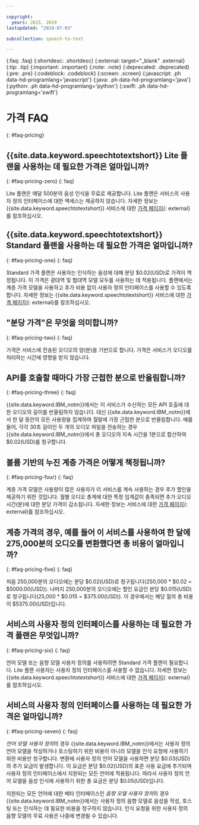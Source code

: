 ```yaml
---

copyright:
  years: 2015, 2019
lastupdated: "2019-07-03"

subcollection: speech-to-text

---
```


{:faq: .faq}
{:shortdesc: .shortdesc}
{:external: target="_blank" .external}
{:tip: .tip}
{:important: .important}
{:note: .note}
{:deprecated: .deprecated}
{:pre: .pre}
{:codeblock: .codeblock}
{:screen: .screen}
{:javascript: .ph data-hd-programlang='javascript'}
{:java: .ph data-hd-programlang='java'}
{:python: .ph data-hd-programlang='python'}
{:swift: .ph data-hd-programlang='swift'}

# 가격 FAQ
{: #faq-pricing}

## {{site.data.keyword.speechtotextshort}} Lite 플랜을 사용하는 데 필요한 가격은 얼마입니까? 
{: #faq-pricing-zero}
{: faq}

Lite 플랜은 매달 500분의 음성 인식을 무료로 제공합니다. Lite 플랜은 서비스의 사용자 정의 인터페이스에 대한 액세스는 제공하지 않습니다. 자세한 정보는 {{site.data.keyword.speechtotextshort}} 서비스에 대한 [가격 페이지](https://www.ibm.com/cloud/watson-speech-to-text/pricing){: external}를 참조하십시오. 

## {{site.data.keyword.speechtotextshort}} Standard 플랜을 사용하는 데 필요한 가격은 얼마입니까? 
{: #faq-pricing-one}
{: faq}

Standard 가격 플랜은 사용자는 인식하는 음성에 대해 분당 $0.02(USD)로 가격이 책정됩니다. 이 가격은 광대역 및 협대역 모델 모두를 사용하는 데 적용됩니다. 플랜에서는 계층 가격 모델을 사용하고 추가 비용 없이 사용자 정의 인터페이스를 사용할 수 있도록 합니다. 자세한 정보는 {{site.data.keyword.speechtotextshort}} 서비스에 대한 [가격 페이지](https://www.ibm.com/cloud/watson-speech-to-text/pricing){: external}를 참조하십시오. 

## "분당 가격"은 무엇을 의미합니까? 
{: #faq-pricing-two}
{: faq}

가격은 서비스에 전송된 오디오의 양(분)을 기반으로 합니다. 가격은 서비스가 오디오를 처리하는 시간에 영향을 받지 않습니다. 

## API를 호출할 때마다 가장 근접한 분으로 반올림합니까? 
{: #faq-pricing-three}
{: faq}

{{site.data.keyword.IBM_notm}}에서는 이 서비스가 수신하는 모든 API 호출에 대한 오디오의 길이를 반올림하지 않습니다. 대신 {{site.data.keyword.IBM_notm}}에서 한 달 동안의 모든 사용량을 집계하여 월말에 가장 근접한 분으로 반올림합니다. 예를 들어, 각각 30초 길이인 두 개의 오디오 파일을 전송하는 경우 {{site.data.keyword.IBM_notm}}에서 총 오디오의 지속 시간을 1분으로 합산하여 $0.02(USD)를 청구합니다.

## 볼륨 기반의 누진 계층 가격은 어떻게 책정됩니까?
{: #faq-pricing-four}
{: faq}

계층 가격 모델은 사용량이 많은 사용자가 이 서비스를 계속 사용하는 경우 추가 할인을 제공하기 위한 것입니다. 월별 오디오 총계에 대한 특정 임계값이 충족되면 추가 오디오 시간(분)에 대한 분당 가격이 감소됩니다. 자세한 정보는 서비스에 대한 [가격 페이지](https://www.ibm.com/cloud/watson-speech-to-text/pricing){: external}를 참조하십시오. 

## 계층 가격의 경우, 예를 들어 이 서비스를 사용하여 한 달에 275,000분의 오디오를 변환했다면 총 비용이 얼마입니까?
{: #faq-pricing-five}
{: faq}

처음 250,000분의 오디오에는 분당 $0.02(USD)로 청구됩니다(250,000 \* $0.02 = $5000.00(USD)). 나머지 250,000분의 오디오에는 할인 요금인 분당 $0.015(USD)로 청구됩니다(25,000 \* $0.015 = $375.00(USD)). 이 경우에서는 해당 월의 총 비용이 $5375.00(USD)입니다.

## 서비스의 사용자 정의 인터페이스를 사용하는 데 필요한 가격 플랜은 무엇입니까?
{: #faq-pricing-six}
{: faq}

언어 모델 또는 음향 모델 사용자 정의를 사용하려면 Standard 가격 플랜이 필요합니다. Lite 플랜 사용자는 사용자 정의 인터페이스를 사용할 수 없습니다. 자세한 정보는 {{site.data.keyword.speechtotextshort}} 서비스에 대한 [가격 페이지](https://www.ibm.com/cloud/watson-speech-to-text/pricing){: external}를 참조하십시오. 

## 서비스의 사용자 정의 인터페이스를 사용하는 데 필요한 가격은 얼마입니까? 
{: #faq-pricing-seven}
{: faq}

*언어 모델 사용자 정의*의 경우 {{site.data.keyword.IBM_notm}}에서는 사용자 정의 언어 모델을 작성하거나 호스팅하기 위한 비용이 아니라 모델을 인식 요청에 사용하기 위한 비용만 청구합니다. 변환에 사용자 정의 언어 모델을 사용하면 분당 $0.03(USD)의 추가 요금이 발생합니다. 이 요금은 분당 $0.02(USD)의 표준 사용 요금에 추가되며 사용자 정의 인터페이스에서 지원되는 모든 언어에 적용됩니다. 따라서 사용자 정의 언어 모델을 음성 인식에 사용하기 위한 총 요금은 분당 $0.05(USD)입니다.

지원되는 모든 언어에 대한 베타 인터페이스인 *음향 모델 사용자 정의*의 경우 {{site.data.keyword.IBM_notm}}에서는 사용자 정의 음향 모델로 음성을 작성, 호스팅 또는 인식하는 데 필요한 비용을 청구하지 않습니다. 인식 요청을 위한 사용자 정의 음향 모델의 무료 사용은 나중에 변경될 수 있습니다.
